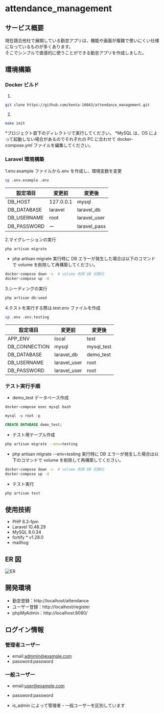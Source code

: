 # attendance_management

## サービス概要

現在競合他社で展開している勤怠アプリは、機能や画面が複雑で使いにくい仕様になっているものが多くあります。  
そこでシンプルで直感的に使うことができる勤怠アプリを作成しました。

## 環境構築

### Docker ビルド

1.

```bash
git clone https://github.com/kenta-10043/attendance_management.git
```

2.

```bash
make init
```

\*プロジェクト直下のディレクトリで実行してください。
\*MySQL は、OS によって起動しない場合があるのでそれぞれの PC に合わせて docker-compose.yml ファイルを編集してください。

### Laravel 環境構築

1.env.example ファイルから.env を作成し、環境変数を変更

```bash
cp .env.example .env
```

| 設定項目    | 変更前    | 変更後       |
| ----------- | --------- | ------------ |
| DB_HOST     | 127.0.0.1 | mysql        |
| DB_DATABASE | laravel   | laravel_db   |
| DB_USERNAME | root      | laravel_user |
| DB_PASSWORD | ー        | laravel_pass |

2.マイグレーションの実行

```bash
php artisan migrate
```

- php artisan migrate 実行時に DB エラーが発生した場合は以下のコマンドで volume を削除して再構築してください。

```bash
docker-compose down -v  # volume 削除 DB 初期化
docker-compose up -d
```

3.シーディングの実行

```bash
php artisan db:seed
```

4.テストを実行する際は.test.env ファイルを作成

```bash
cp .env .env.testing
```

| 設定項目      | 変更前       | 変更後     |
| ------------- | ------------ | ---------- |
| APP_ENV       | local        | test       |
| DB_CONNECTION | mysql        | mysql_test |
| DB_DATABASE   | laravel_db   | demo_test  |
| DB_USERNAME   | laravel_user | root       |
| DB_PASSWORD   | laravel_user | root       |

### テスト実行手順

- demo_test データベース作成

```bash
docker-compose exec mysql bash
```

```sql
mysql -u root -p
```

```sql
CREATE DATABASE demo_test;
```

- テスト用テーブル作成

```bash
php artisan migrate --env=testing
```

- php artisan migrate --env=testing 実行時に DB エラーが発生した場合は以下のコマンドで volume を削除して再構築してください。

```bash
docker-compose down -v  # volume 削除 DB 初期化
docker-compose up -d
```

- テスト実行

```bash
php artisan test
```

## 使用技術

- PHP 8.3-fpm
- Laravel 10.48.29
- MySQL 8.0.34
- fortify \* v1.28.0
- mailhog

## ER 図

![ER](./)

## 開発環境

- 勤怠登録：http://localhost/attendance
- ユーザー登録：http://localhost/register
- phpMyAdmin：http://localhost:8080/

## ログイン情報

### 管理者ユーザー

- email:admmin@example.com
- password:password

### 一般ユーザー

- email:user@example.com
- password:password

- is_admin によって管理者・一般ユーザーを区別しています
